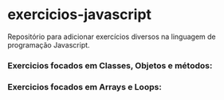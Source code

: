 # exercicios-javascript
Repositório para adicionar exercícios diversos na linguagem de programação Javascript.

### Exercicios focados em Classes, Objetos e métodos: 


### Exercicios focados em Arrays e Loops:
 
